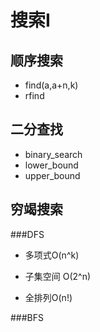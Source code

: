 # 搜索I
## 顺序搜索
- find(a,a+n,k)
- rfind

## 二分查找
- binary_search
- lower_bound
- upper_bound

## 穷竭搜索
###DFS
- 多项式O(n^k)



- 子集空间 O(2^n)
- 全排列O(n!)



###BFS
